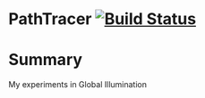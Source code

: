 # PathTracer [![Build Status](https://travis-ci.org/ikryukov/pathtracer.svg?branch=master)](https://travis-ci.org/ikryukov/pathtracer)

# Summary
My experiments in Global Illumination 
